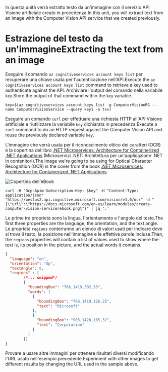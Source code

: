 <span data-ttu-id="f9c99-101">In questa unità verrà estratto testo da un'immagine con il servizio API Visione artificiale creato in precedenza.</span><span class="sxs-lookup"><span data-stu-id="f9c99-101">In this unit, you will extract text from an image with the Computer Vision API service that we created previously.</span></span>

# <a name="extracting-the-text-from-an-image"></a><span data-ttu-id="f9c99-102">Estrazione del testo da un'immagine</span><span class="sxs-lookup"><span data-stu-id="f9c99-102">Extracting the text from an image</span></span>

<span data-ttu-id="f9c99-103">Eseguire il comando `az cognitiveservices account keys list` per recuperare una chiave usata per l'autenticazione nell'API.</span><span class="sxs-lookup"><span data-stu-id="f9c99-103">Execute the `az cognitiveservices account keys list` command to retrieve a key used to authenticate against the API.</span></span> <span data-ttu-id="f9c99-104">Archiviare l'output del comando nella variabile `key`.</span><span class="sxs-lookup"><span data-stu-id="f9c99-104">Store the output of that command within the `key` variable.</span></span>

```azurecli
key=$(az cognitiveservices account keys list -g ComputerVisionRG --name ComputerVisionService --query key1 -o tsv)
```

<span data-ttu-id="f9c99-105">Eseguire un comando `curl` per effettuare una richiesta HTTP all'API Visione artificiale e riutilizzare la variabile `key` dichiarata in precedenza.</span><span class="sxs-lookup"><span data-stu-id="f9c99-105">Execute a `curl` command to do an HTTP request against the Computer Vision API and reuse the previously declared variable `key`.</span></span>

<span data-ttu-id="f9c99-106">L'immagine che verrà usata per il riconoscimento ottico dei caratteri (OCR) è la copertina del libro [.NET Microservices: Architecture for Containerized .NET Applications](/dotnet/standard/microservices-architecture/) (Microservizi .NET: Architettura per un'applicazione .NET in contenitori).</span><span class="sxs-lookup"><span data-stu-id="f9c99-106">The image we're going to be using for Optical Character Recognition (OCR) is the cover from the book [.NET Microservices: Architecture for Containerized .NET Applications](/dotnet/standard/microservices-architecture/).</span></span>

![Copertina dell'eBook](../images/ebook.png)

```azurecli
curl -H "Ocp-Apim-Subscription-Key: $key" -H "Content-Type: application/json" "https://westus2.api.cognitive.microsoft.com/vision/v1.0/ocr" -d "{\"url\":\"https://docs.microsoft.com/en-us/learn/modules/create-computer-vision-service/ebook.png\"}" | jq '.'
```

<span data-ttu-id="f9c99-108">Le prime tre proprietà sono la lingua, l'orientamento e l'angolo del testo.</span><span class="sxs-lookup"><span data-stu-id="f9c99-108">The first three properties are the language, the orientation, and the text angle.</span></span> <span data-ttu-id="f9c99-109">Le proprietà `regions` conterranno un elenco di valori usati per indicare dove si trova il testo, la posizione nell'immagine e le effettive parole incluse.</span><span class="sxs-lookup"><span data-stu-id="f9c99-109">Then, the `regions` properties will contain a list of values used to show where the text is, its position in the picture, and the actual words it contains.</span></span>

```json
{
  "language": "en",
  "orientation": "Up",
  "textAngle": 0,
  "regions" : [
        /*... snipped*/
        {
          "boundingBox": "766,1419,302,33",
          "words": [
            {
              "boundingBox": "766,1419,126,25",
              "text": "Microsoft"
            },
            {
              "boundingBox": "903,1420,165,32",
              "text": "Corporation"
            }
          ]
        }]
}
```

<span data-ttu-id="f9c99-110">Provare a usare altre immagini per ottenere risultati diversi modificando l'URL usato nell'esempio precedente.</span><span class="sxs-lookup"><span data-stu-id="f9c99-110">Experiment with other images to get different results by changing the URL used in the sample above.</span></span>